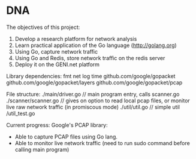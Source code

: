 # DNA

The objectives of this project:
 1) Develop a research platform for network analysis
 2) Learn practical application of the Go language (http://golang.org)
 3) Using Go, capture network traffic
 4) Using Go and Redis, store network traffic on the redis server
 5) Deploy it on the GENI.net platform

 Library dependencies:
   fmt
   net
   log
   time
   github.com/google/gopacket
   github.com/google/gopacket/layers
   github.com/google/gopacket/pcap


File structure:
./main/driver.go				// main program entry, calls scanner.go
./scanner/scanner.go			// gives on option to read local pcap files, or monitor live raw network traffic (in promiscous mode)
./util/util.go					// simple util 
      /util_test.go

 Current progress:
 Google's PCAP library:
  + Able to capture PCAP files using Go lang.
  + Able to monitor live network traffic (need to run sudo command before calling main program)
  
